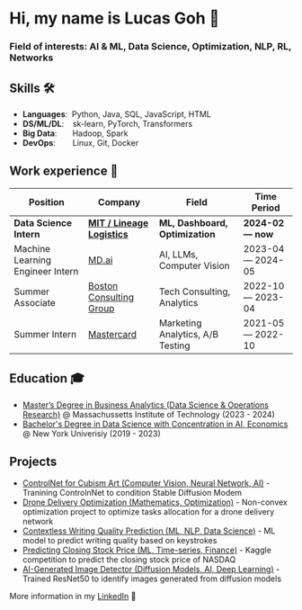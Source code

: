 # Hi, my name is Lucas Goh 🤗

### **Field of interests**: AI & ML, Data Science, Optimization, NLP, RL, Networks

## Skills 🛠️
- **Languages**:&nbsp;                         Python, Java, SQL, JavaScript, HTML
- **DS/ML/DL**:  &nbsp;&nbsp;                  sk-learn, PyTorch, Transformers
- **Big Data**: &nbsp;&nbsp;&nbsp;&nbsp;&nbsp; Hadoop, Spark
- **DevOps**:    &nbsp;&nbsp;&nbsp;&nbsp;      Linux, Git, Docker

## Work experience 👔
| Position            | Company                                             | Field                            | Time Period       |
| ----------------------- | --------------------------                          | -------------------------------- | ----------------- |
| **Data Science Intern** | **[MIT / Lineage Logistics](https://www.onelineage.com/)** | **ML, Dashboard, Optimization**  | **2024-02 — now** |
| Machine Learning Engineer Intern | [MD.ai](https://md.ai/)                    | AI, LLMs, Computer Vision           | 2023-04 — 2024-05 |
| Summer Associate        | [Boston Consulting Group](https://www.bcg.com/)     | Tech Consulting, Analytics       | 2022-10 — 2023-04 |
| Summer Intern           | [Mastercard](https://www.mastercard.us/en-us.html)  | Marketing Analytics, A/B Testing | 2021-05 — 2022-10 |

## Education 🎓
- [Master’s Degree in Business Analytics (Data Science & Operations Research)](https://cdn.cdo.mit.edu/wp-content/uploads/sites/67/2024/04/MBAn-Employment-Report-2023.pdf) @ Massachussetts Institute of Technology (2023 - 2024)
- [Bachelor's Degree in Data Science with Concentration in AI, Economics](https://bulletins.nyu.edu/undergraduate/arts-science/programs/data-science-ba/#curriculumtext) @ New York Univerisiy (2019 - 2023)

## Projects 
- [ControlNet for Cubism Art (Computer Vision, Neural Network, AI)](https://github.com/zwg210/controlnet-sm/blob/main/training_controlnet_for_cubism_art_final_report-compressed.pdf) - Tranining ControlnNet to condition Stable Diffusion Modem
- [Drone Delivery Optimization (Mathematics, Optimization)](https://github.com/zwg210/drone_delivery_optimization/blob/main/drone_delivery_optimization_vFinal.pdf) - Non-convex optimization project to optimize tasks allocation for a drone delivery network
- [Contextless Writing Quality Prediction (ML, NLP, Data Science)](https://github.com/zwg210/contextless-writing-quality-prediction/blob/main/Writing%20Quality%20Prediction_Final_Report.pdf) - ML model to predict writing quality based on keystrokes
- [Predicting Closing Stock Price (ML, Time-series, Finance)](https://github.com/zwg210/closing-stock-price-prediction/blob/main/NASDAQ_Closing_Stock_Price_Prediction_Report_vFinal.pdf) - Kaggle competition to predict the closing stock price of NASDAQ
- [AI-Generated Image Detector (Diffusion Models, AI, Deep Learning)](https://github.com/zwg210/ai-images-detector/blob/main/AI-Generated%20Image%20Detector_vFinal.pdf) - Trained ResNet50 to identify images generated from diffusion models

More information in my [LinkedIn](https://www.linkedin.com/in/lucas-goh/) 🚀
